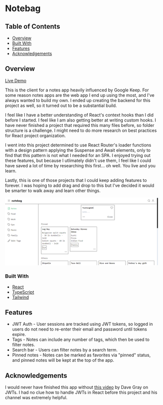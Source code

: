 # Notebag

## Table of Contents

- [Overview](#overview)
- [Built With](#built-with)
- [Features](#features)
- [Acknowledgements](#acknowledgements)

## Overview

[Live Demo](https://notebag.site)

This is the client for a notes app heavily influenced by Google Keep. For some
reason notes apps are the web app I end up using the most, and I've always wanted
to build my own. I ended up creating the backend for this project as well, so
it turned out to be a substantial build.

I feel like I have a better understanding of React's context hooks than I did
before I started. I feel like I am also getting better at writing custom hooks.
I have never finished a project that required this many files before, so folder
structure is a challenge. I might need to do more research on best practices
for React project organization.

I went into this project determined to use React Router's loader functions with
a design pattern applying the Suspense and Await elements, only to find that this
pattern is not what I needed for an SPA. I enjoyed trying out these features,
but because I utlimately didn't use them, I feel like I could have saved a lot of
time by researching this first... oh well. You live and you learn.

Lastly, this is one of those projects that I could keep adding features to
forever. I was hoping to add drag and drop to this but I've decided
it would be smarter to walk away and learn other things.

![Site screenshot](notebag-screenshot.png)

### Built With

- [React](https://react.dev/)
- [TypeScript](https://www.typescriptlang.org/)
- [Tailwind](https://www.tailwindcss.com)

## Features

- JWT Auth - User sessions are tracked using JWT tokens, so logged in users do not
  need to re-enter their email and password until tokens expire.
- Tags - Notes can include any number of tags, which then be used to filter notes.
- Search bar - Users can filter notes by a search term.
- Pinned notes - Notes can be marked as favorites via "pinned" status, and pinned
  notes will be kept at the top of the app.

## Acknowledgements

I would never have finished this app without [this video](https://www.youtube.com/watch?v=nI8PYZNFtac&t=1056s) by Dave Gray on JWTs. I had no clue how to handle JWTs in React before
this project and his channel was extremely helpful.
